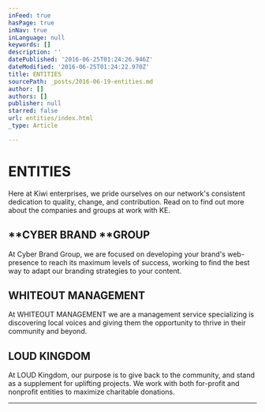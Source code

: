 ```yaml
---
inFeed: true
hasPage: true
inNav: true
inLanguage: null
keywords: []
description: ''
datePublished: '2016-06-25T01:24:26.946Z'
dateModified: '2016-06-25T01:24:22.970Z'
title: ENTITIES
sourcePath: _posts/2016-06-19-entities.md
author: []
authors: []
publisher: null
starred: false
url: entities/index.html
_type: Article

---
```

# ENTITIES

Here at Kiwi enterprises, we pride ourselves on our network's consistent dedication to quality, change, and contribution. Read on to find out more about the companies and groups at work with KE. 

## **CYBER BRAND ****GROUP**

At Cyber Brand Group, we are focused on developing your brand's web-presence to reach its maximum levels of success, working to find the best way to adapt our branding strategies to your content.

## **WHITEOUT MANAGEMENT**

At WHITEOUT MANAGEMENT we are a management service specializing is discovering local voices and giving them the opportunity to thrive in their community and beyond.

## **LOUD KINGDOM**

At LOUD Kingdom, our purpose is to give back to the community, and stand as a supplement for uplifting projects. We work with both for-profit and nonprofit entities to maximize charitable donations.

****